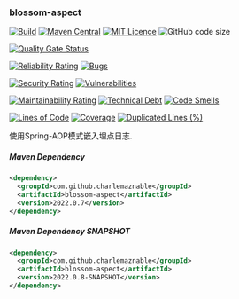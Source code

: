 ### blossom-aspect

[![Build](https://github.com/CharLemAznable/blossom-aspect/actions/workflows/build.yml/badge.svg)](https://github.com/CharLemAznable/blossom-aspect/actions/workflows/build.yml)
[![Maven Central](https://maven-badges.herokuapp.com/maven-central/com.github.charlemaznable/blossom-aspect/badge.svg)](https://maven-badges.herokuapp.com/maven-central/com.github.charlemaznable/blossom-aspect/)
[![MIT Licence](https://badges.frapsoft.com/os/mit/mit.svg?v=103)](https://opensource.org/licenses/mit-license.php)
![GitHub code size](https://img.shields.io/github/languages/code-size/CharLemAznable/blossom-aspect)

[![Quality Gate Status](https://sonarcloud.io/api/project_badges/measure?project=CharLemAznable_blossom-aspect&metric=alert_status)](https://sonarcloud.io/dashboard?id=CharLemAznable_blossom-aspect)

[![Reliability Rating](https://sonarcloud.io/api/project_badges/measure?project=CharLemAznable_blossom-aspect&metric=reliability_rating)](https://sonarcloud.io/dashboard?id=CharLemAznable_blossom-aspect)
[![Bugs](https://sonarcloud.io/api/project_badges/measure?project=CharLemAznable_blossom-aspect&metric=bugs)](https://sonarcloud.io/dashboard?id=CharLemAznable_blossom-aspect)

[![Security Rating](https://sonarcloud.io/api/project_badges/measure?project=CharLemAznable_blossom-aspect&metric=security_rating)](https://sonarcloud.io/dashboard?id=CharLemAznable_blossom-aspect)
[![Vulnerabilities](https://sonarcloud.io/api/project_badges/measure?project=CharLemAznable_blossom-aspect&metric=vulnerabilities)](https://sonarcloud.io/dashboard?id=CharLemAznable_blossom-aspect)

[![Maintainability Rating](https://sonarcloud.io/api/project_badges/measure?project=CharLemAznable_blossom-aspect&metric=sqale_rating)](https://sonarcloud.io/dashboard?id=CharLemAznable_blossom-aspect)
[![Technical Debt](https://sonarcloud.io/api/project_badges/measure?project=CharLemAznable_blossom-aspect&metric=sqale_index)](https://sonarcloud.io/dashboard?id=CharLemAznable_blossom-aspect)
[![Code Smells](https://sonarcloud.io/api/project_badges/measure?project=CharLemAznable_blossom-aspect&metric=code_smells)](https://sonarcloud.io/dashboard?id=CharLemAznable_blossom-aspect)

[![Lines of Code](https://sonarcloud.io/api/project_badges/measure?project=CharLemAznable_blossom-aspect&metric=ncloc)](https://sonarcloud.io/dashboard?id=CharLemAznable_blossom-aspect)
[![Coverage](https://sonarcloud.io/api/project_badges/measure?project=CharLemAznable_blossom-aspect&metric=coverage)](https://sonarcloud.io/dashboard?id=CharLemAznable_blossom-aspect)
[![Duplicated Lines (%)](https://sonarcloud.io/api/project_badges/measure?project=CharLemAznable_blossom-aspect&metric=duplicated_lines_density)](https://sonarcloud.io/dashboard?id=CharLemAznable_blossom-aspect)

使用Spring-AOP模式嵌入埋点日志.

##### Maven Dependency

```xml
<dependency>
  <groupId>com.github.charlemaznable</groupId>
  <artifactId>blossom-aspect</artifactId>
  <version>2022.0.7</version>
</dependency>
```

##### Maven Dependency SNAPSHOT

```xml
<dependency>
  <groupId>com.github.charlemaznable</groupId>
  <artifactId>blossom-aspect</artifactId>
  <version>2022.0.8-SNAPSHOT</version>
</dependency>
```
